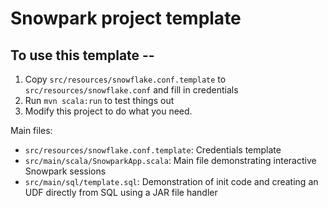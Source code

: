 # Snowpark project template

## To use this template --

1. Copy `src/resources/snowflake.conf.template` to `src/resources/snowflake.conf` and fill in credentials
2. Run `mvn scala:run` to test things out
3. Modify this project to do what you need.

Main files:
* `src/resources/snowflake.conf.template`: Credentials template
* `src/main/scala/SnowparkApp.scala`: Main file demonstrating interactive Snowpark sessions
* `src/main/sql/template.sql`: Demonstration of init code and creating an UDF directly from SQL using a JAR file handler
